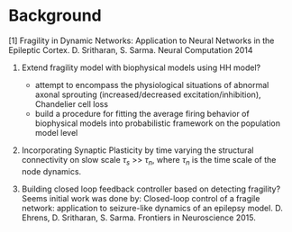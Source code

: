 # Background
[1] Fragility in Dynamic Networks: Application to Neural Networks in the Epileptic Cortex. D. Sritharan, S. Sarma. Neural Computation 2014

1. Extend fragility model with biophysical models using HH model?
	- attempt to encompass the physiological situations of abnormal axonal sprouting (increased/decreased excitation/inhibition), Chandelier cell loss
	- build a procedure for fitting the average firing behavior of biophysical models into probabilistic framework on the population model level

2. Incorporating Synaptic Plasticity by time varying the structural connectivity on slow scale $\tau_s$ >> $\tau_n$, where $\tau_n$ is the time scale of the node dynamics.

3. Building closed loop feedback controller based on detecting fragility? Seems initial work was done by:
Closed-loop control of a fragile network: application to seizure-like dynamics of an epilepsy model. D. Ehrens, D. Sritharan, S. Sarma. Frontiers in Neuroscience 2015. 


